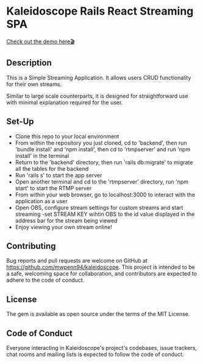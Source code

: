 # Kaleidoscope Rails React Streaming SPA
[Check out the demo here🎬](https://drive.google.com/file/d/1SwbOXUKy4HXsCxGKzT5KuOr6SqxColux/view?usp=sharing)

## Description
This is a Simple Streaming Application. It allows users CRUD functionality for their own streams.

Similar to large scale counterparts, it is designed for straightforward use with minimal explanation required for the user.


 ## Set-Up 
   * Clone this repo to your local environment
   * From within the repository you just cloned, cd to 'backend', then run 'bundle install' and 'npm install', then cd to 'rtmpserver' and run 'npm install' in the terminal 
   * Return to the 'backend' directory, then run 'rails db:migrate' to migrate all the tables for the backend 
   * Run 'rails s' to start the app server
   * Open another terminal and cd to the 'rtmpserver' directory, run 'npm start' to start the RTMP server
   * From within your web browser, go to localhost:3000 to interact with the application as a user
   * Open OBS, configure stream settings for custom streams and start streaming -set STREAM KEY wihtin OBS to the id value displayed in the address bar for the stream being viewed
   * Enjoy viewing your own stream online!
   

## Contributing
Bug reports and pull requests are welcome on GitHub at https://github.com/mwpenn94/kaleidoscope. This project is intended to be a safe, welcoming space for collaboration, and contributors are expected to adhere to the code of conduct.

## License
The gem is available as open source under the terms of the MIT License.

## Code of Conduct
Everyone interacting in Kaleidoscope's project's codebases, issue trackers, chat rooms and mailing lists is expected to follow the code of conduct.
